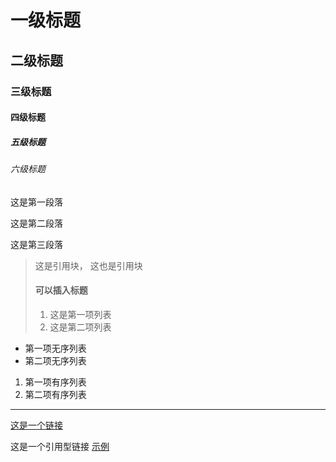# 一级标题
## 二级标题
### 三级标题
#### 四级标题
##### 五级标题
###### 六级标题

这是第一段落

这是第二段落

这是第三段落

> 这是引用块，
> 这也是引用块
> #### 可以插入标题
> 1. 这是第一项列表
> 2. 这是第二项列表

* 第一项无序列表
* 第二项无序列表

1. 第一项有序列表
2. 第二项有序列表

___

[这是一个链接](http://example.net/ "Title")

这是一个引用型链接 [示例][id]

[id]: http://example.com/  "Optional Title Here"